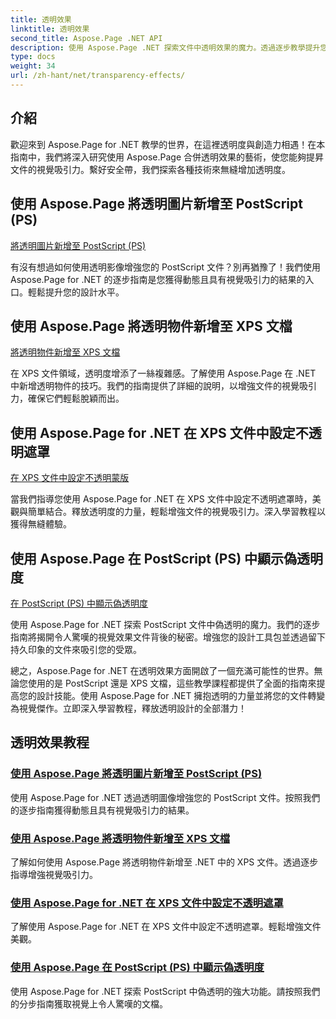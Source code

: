 ```yaml
---
title: 透明效果
linktitle: 透明效果
second_title: Aspose.Page .NET API
description: 使用 Aspose.Page .NET 探索文件中透明效果的魔力。透過逐步教學提升您的設計，獲得令人驚嘆的視覺效果。
type: docs
weight: 34
url: /zh-hant/net/transparency-effects/
---
```


## 介紹

歡迎來到 Aspose.Page for .NET 教學的世界，在這裡透明度與創造力相遇！在本指南中，我們將深入研究使用 Aspose.Page 合併透明效果的藝術，使您能夠提昇文件的視覺吸引力。繫好安全帶，我們探索各種技術來無縫增加透明度。

## 使用 Aspose.Page 將透明圖片新增至 PostScript (PS)
[將透明圖片新增至 PostScript (PS)](./add-transparent-image-to-postscript-ps/)

有沒有想過如何使用透明影像增強您的 PostScript 文件？別再猶豫了！我們使用 Aspose.Page for .NET 的逐步指南是您獲得動態且具有視覺吸引力的結果的入口。輕鬆提升您的設計水平。

## 使用 Aspose.Page 將透明物件新增至 XPS 文檔
[將透明物件新增至 XPS 文檔](./add-transparent-object-to-xps-document/)

在 XPS 文件領域，透明度增添了一絲複雜感。了解使用 Aspose.Page 在 .NET 中新增透明物件的技巧。我們的指南提供了詳細的說明，以增強文件的視覺吸引力，確保它們輕鬆脫穎而出。

## 使用 Aspose.Page for .NET 在 XPS 文件中設定不透明遮罩
[在 XPS 文件中設定不透明蒙版](./set-opacity-mask-in-xps-document/)

當我們指導您使用 Aspose.Page for .NET 在 XPS 文件中設定不透明遮罩時，美觀與簡單結合。釋放透明度的力量，輕鬆增強文件的視覺吸引力。深入學習教程以獲得無縫體驗。

## 使用 Aspose.Page 在 PostScript (PS) 中顯示偽透明度
[在 PostScript (PS) 中顯示偽透明度](./show-pseudo-transparency-in-postscript-ps/)

使用 Aspose.Page for .NET 探索 PostScript 文件中偽透明的魔力。我們的逐步指南將揭開令人驚嘆的視覺效果文件背後的秘密。增強您的設計工具包並透過留下持久印象的文件來吸引您的受眾。

總之，Aspose.Page for .NET 在透明效果方面開啟了一個充滿可能性的世界。無論您使用的是 PostScript 還是 XPS 文檔，這些教學課程都提供了全面的指南來提高您的設計技能。使用 Aspose.Page for .NET 擁抱透明的力量並將您的文件轉變為視覺傑作。立即深入學習教程，釋放透明設計的全部潛力！
## 透明效果教程
### [使用 Aspose.Page 將透明圖片新增至 PostScript (PS)](./add-transparent-image-to-postscript-ps/)
使用 Aspose.Page for .NET 透過透明圖像增強您的 PostScript 文件。按照我們的逐步指南獲得動態且具有視覺吸引力的結果。
### [使用 Aspose.Page 將透明物件新增至 XPS 文檔](./add-transparent-object-to-xps-document/)
了解如何使用 Aspose.Page 將透明物件新增至 .NET 中的 XPS 文件。透過逐步指導增強視覺吸引力。
### [使用 Aspose.Page for .NET 在 XPS 文件中設定不透明遮罩](./set-opacity-mask-in-xps-document/)
了解使用 Aspose.Page for .NET 在 XPS 文件中設定不透明遮罩。輕鬆增強文件美觀。
### [使用 Aspose.Page 在 PostScript (PS) 中顯示偽透明度](./show-pseudo-transparency-in-postscript-ps/)
使用 Aspose.Page for .NET 探索 PostScript 中偽透明的強大功能。請按照我們的分步指南獲取視覺上令人驚嘆的文檔。